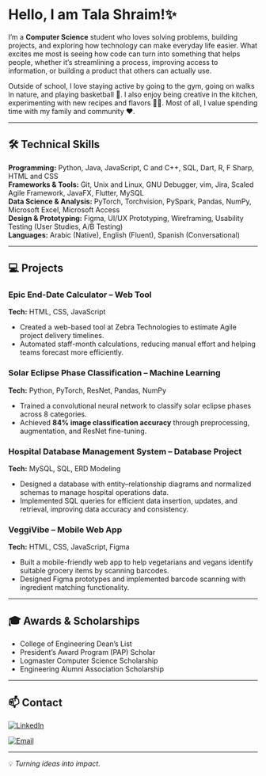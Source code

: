 # Hello, I am Tala Shraim!✨  

I’m a **Computer Science** student who loves solving problems, building projects, and exploring how technology can make everyday life easier. What excites me most is seeing how code can turn into something that helps people, whether it’s streamlining a process, improving access to information, or building a product that others can actually use.  

Outside of school, I love staying active by going to the gym, going on walks in nature, and playing basketball 🏀. 
I also enjoy being creative in the kitchen, experimenting with new recipes and flavors 🧑‍🍳.
Most of all, I value spending time with my family and community ❤️.  

---

## 🛠️ Technical Skills
**Programming:** Python, Java, JavaScript, C and C++, SQL, Dart, R, F Sharp, HTML and CSS  
**Frameworks & Tools:** Git, Unix and Linux, GNU Debugger, vim, Jira, Scaled Agile Framework, JavaFX, Flutter, MySQL  
**Data Science & Analysis:** PyTorch, Torchvision, PySpark, Pandas, NumPy, Microsoft Excel, Microsoft Access  
**Design & Prototyping:** Figma, UI/UX Prototyping, Wireframing, Usability Testing (User Studies, A/B Testing)  
**Languages:** Arabic (Native), English (Fluent), Spanish (Conversational)

---

## 💻 Projects  

### Epic End-Date Calculator – Web Tool  
**Tech:** HTML, CSS, JavaScript  
- Created a web-based tool at Zebra Technologies to estimate Agile project delivery timelines.  
- Automated staff-month calculations, reducing manual effort and helping teams forecast more efficiently.  

### Solar Eclipse Phase Classification – Machine Learning  
**Tech:** Python, PyTorch, ResNet, Pandas, NumPy  
- Trained a convolutional neural network to classify solar eclipse phases across 8 categories.  
- Achieved **84% image classification accuracy** through preprocessing, augmentation, and ResNet fine-tuning.  

### Hospital Database Management System – Database Project  
**Tech:** MySQL, SQL, ERD Modeling  
- Designed a database with entity–relationship diagrams and normalized schemas to manage hospital operations data.
- Implemented SQL queries for efficient data insertion, updates, and retrieval, improving data accuracy and consistency.

### VeggiVibe – Mobile Web App  
**Tech:** HTML, CSS, JavaScript, Figma  
- Built a mobile-friendly web app to help vegetarians and vegans identify suitable grocery items by scanning barcodes.
- Designed Figma prototypes and implemented barcode scanning with ingredient matching functionality.

---

## 🎓 Awards & Scholarships  

- College of Engineering Dean’s List
- President’s Award Program (PAP) Scholar
- Logmaster Computer Science Scholarship
- Engineering Alumni Association Scholarship

---

## 📫 Contact
[![LinkedIn](https://img.shields.io/badge/LinkedIn-blue?style=flat&logo=linkedin&logoColor=white)](https://www.linkedin.com/in/talashraim/)  

[![Email](https://img.shields.io/badge/Email-tshraim118%40gmail.com-red?style=flat&logo=gmail&logoColor=white)](mailto:tshraim118@gmail.com)  

---

💡 *Turning ideas into impact.*  


